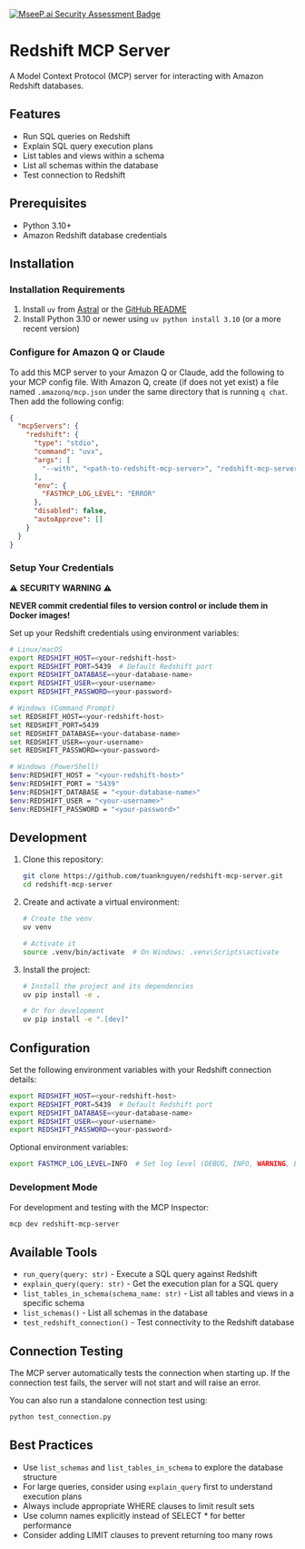 [![MseeP.ai Security Assessment Badge](https://mseep.net/pr/tuanknguyen-redshift-mcp-server-badge.png)](https://mseep.ai/app/tuanknguyen-redshift-mcp-server)

# Redshift MCP Server

A Model Context Protocol (MCP) server for interacting with Amazon Redshift databases.

## Features

- Run SQL queries on Redshift
- Explain SQL query execution plans
- List tables and views within a schema
- List all schemas within the database
- Test connection to Redshift

## Prerequisites

- Python 3.10+
- Amazon Redshift database credentials

## Installation

### Installation Requirements

1. Install `uv` from [Astral](https://docs.astral.sh/uv/getting-started/installation/) or the [GitHub README](https://github.com/astral-sh/uv#installation)
2. Install Python 3.10 or newer using `uv python install 3.10` (or a more recent version)

### Configure for Amazon Q or Claude

To add this MCP server to your Amazon Q or Claude, add the following to your MCP config file. With Amazon Q, create (if does not yet exist) a file named `.amazonq/mcp.json` under the same directory that is running `q chat`. Then add the following config:

```json
{
  "mcpServers": {
    "redshift": {
      "type": "stdio",
      "command": "uvx",
      "args": [
        "--with", "<path-to-redshift-mcp-server>", "redshift-mcp-server"
      ],
      "env": {
        "FASTMCP_LOG_LEVEL": "ERROR"
      },
      "disabled": false,
      "autoApprove": []
    }
  }
}
```

### Setup Your Credentials

⚠️ **SECURITY WARNING** ⚠️

**NEVER commit credential files to version control or include them in Docker images!**

Set up your Redshift credentials using environment variables:

```bash
# Linux/macOS
export REDSHIFT_HOST=<your-redshift-host>
export REDSHIFT_PORT=5439  # Default Redshift port
export REDSHIFT_DATABASE=<your-database-name>
export REDSHIFT_USER=<your-username>
export REDSHIFT_PASSWORD=<your-password>

# Windows (Command Prompt)
set REDSHIFT_HOST=<your-redshift-host>
set REDSHIFT_PORT=5439
set REDSHIFT_DATABASE=<your-database-name>
set REDSHIFT_USER=<your-username>
set REDSHIFT_PASSWORD=<your-password>

# Windows (PowerShell)
$env:REDSHIFT_HOST = "<your-redshift-host>"
$env:REDSHIFT_PORT = "5439"
$env:REDSHIFT_DATABASE = "<your-database-name>"
$env:REDSHIFT_USER = "<your-username>"
$env:REDSHIFT_PASSWORD = "<your-password>"
```

## Development

1. Clone this repository:
   ```bash
   git clone https://github.com/tuanknguyen/redshift-mcp-server.git
   cd redshift-mcp-server
   ```

2. Create and activate a virtual environment:
   ```bash
   # Create the venv
   uv venv
   
   # Activate it
   source .venv/bin/activate  # On Windows: .venv\Scripts\activate
   ```

3. Install the project:
   ```bash
   # Install the project and its dependencies
   uv pip install -e .
   
   # Or for development
   uv pip install -e ".[dev]"
   ```

## Configuration

Set the following environment variables with your Redshift connection details:

```bash
export REDSHIFT_HOST=<your-redshift-host>
export REDSHIFT_PORT=5439  # Default Redshift port
export REDSHIFT_DATABASE=<your-database-name>
export REDSHIFT_USER=<your-username>
export REDSHIFT_PASSWORD=<your-password>
```

Optional environment variables:
```bash
export FASTMCP_LOG_LEVEL=INFO  # Set log level (DEBUG, INFO, WARNING, ERROR)
```

### Development Mode

For development and testing with the MCP Inspector:

```bash
mcp dev redshift-mcp-server
```
## Available Tools

- `run_query(query: str)` - Execute a SQL query against Redshift
- `explain_query(query: str)` - Get the execution plan for a SQL query
- `list_tables_in_schema(schema_name: str)` - List all tables and views in a specific schema
- `list_schemas()` - List all schemas in the database
- `test_redshift_connection()` - Test connectivity to the Redshift database

## Connection Testing

The MCP server automatically tests the connection when starting up. If the connection test fails, the server will not start and will raise an error.

You can also run a standalone connection test using:

```bash
python test_connection.py
```

## Best Practices

- Use `list_schemas` and `list_tables_in_schema` to explore the database structure
- For large queries, consider using `explain_query` first to understand execution plans
- Always include appropriate WHERE clauses to limit result sets
- Use column names explicitly instead of SELECT * for better performance
- Consider adding LIMIT clauses to prevent returning too many rows
